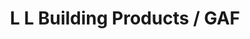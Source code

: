 ---
title: "L L Building Products / GAF"
url: /burgaw/l-l-building-products-gaf/
shop: doityourself
---